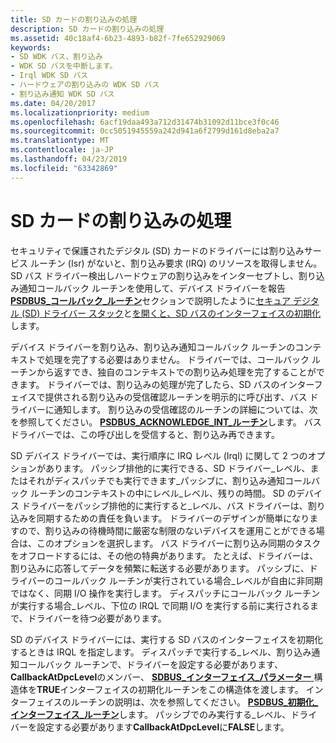 ```yaml
---
title: SD カードの割り込みの処理
description: SD カードの割り込みの処理
ms.assetid: 40c18af4-6b23-4893-b82f-7fe652929069
keywords:
- SD WDK バス、割り込み
- WDK SD バスを中断します。
- Irql WDK SD バス
- ハードウェアの割り込みの WDK SD バス
- 割り込み通知 WDK SD バス
ms.date: 04/20/2017
ms.localizationpriority: medium
ms.openlocfilehash: 6acf19daa493a712d31474b31092d11bce3f0c46
ms.sourcegitcommit: 0cc5051945559a242d941a6f2799d161d8eba2a7
ms.translationtype: MT
ms.contentlocale: ja-JP
ms.lasthandoff: 04/23/2019
ms.locfileid: "63342869"
---
```

# <a name="handling-sd-card-interrupts"></a>SD カードの割り込みの処理


セキュリティで保護されたデジタル (SD) カードのドライバーには割り込みサービス ルーチン (Isr) がないと、割り込み要求 (IRQ) のリソースを取得しません。 SD バス ドライバー検出しハードウェアの割り込みをインターセプトし、割り込み通知コールバック ルーチンを使用して、デバイス ドライバーを報告[ **PSDBUS\_コールバック\_ルーチン**](https://msdn.microsoft.com/library/windows/hardware/ff537617)セクションで説明したように[セキュア デジタル (SD) ドライバー スタック](https://msdn.microsoft.com/library/windows/hardware/ff537964)と[を開くと、SD バスのインターフェイスの初期化](https://msdn.microsoft.com/library/windows/hardware/ff537442)します。

デバイス ドライバーを割り込み、割り込み通知コールバック ルーチンのコンテキストで処理を完了する必要はありません。 ドライバーでは、コールバック ルーチンから返すでき、独自のコンテキストでの割り込み処理を完了することができます。 ドライバーでは、割り込みの処理が完了したら、SD バスのインターフェイスで提供される割り込みの受信確認ルーチンを明示的に呼び出す、バス ドライバーに通知します。 割り込みの受信確認のルーチンの詳細については、次を参照してください。 [ **PSDBUS\_ACKNOWLEDGE\_INT\_ルーチン**](https://msdn.microsoft.com/library/windows/hardware/ff537616)します。 バス ドライバーでは、この呼び出しを受信すると、割り込み再できます。

SD デバイス ドライバーでは、実行順序に IRQ レベル (Irql) に関して 2 つのオプションがあります。 パッシブ排他的に実行できる、SD ドライバー\_レベル、またはそれがディスパッチでも実行できます\_パッシブに、割り込み通知コールバック ルーチンのコンテキストの中にレベル\_レベル、残りの時間。 SD のデバイス ドライバーをパッシブ排他的に実行すると\_レベル、バス ドライバーは、割り込みを同期するための責任を負います。 ドライバーのデザインが簡単になりますので、割り込みの待機時間に厳密な制限のないデバイスを運用ことができる場合は、このオプションを選択します。 バス ドライバーに割り込み同期のタスクをオフロードするには、その他の特典があります。 たとえば、ドライバーは、割り込みに応答してデータを頻繁に転送する必要があります。 パッシブに、ドライバーのコールバック ルーチンが実行されている場合\_レベルが自由に非同期ではなく、同期 I/O 操作を実行します。 ディスパッチにコールバック ルーチンが実行する場合\_レベル、下位の IRQL で同期 I/O を実行する前に実行されるまで、ドライバーを待つ必要があります。

SD のデバイス ドライバーには、実行する SD バスのインターフェイスを初期化するときは IRQL を指定します。 ディスパッチで実行する\_レベル、割り込み通知コールバック ルーチンで、ドライバーを設定する必要があります、 **CallbackAtDpcLevel**のメンバー、 [ **SDBUS\_インターフェイス\_パラメーター** ](https://msdn.microsoft.com/library/windows/hardware/ff537919)構造体を**TRUE**インターフェイスの初期化ルーチンをこの構造体を渡します。 インターフェイスのルーチンの説明は、次を参照してください。 [ **PSDBUS\_初期化\_インターフェイス\_ルーチン**](https://msdn.microsoft.com/library/windows/hardware/ff537618)します。 パッシブでのみ実行する\_レベル、ドライバーを設定する必要があります**CallbackAtDpcLevel**に**FALSE**します。

 

 




